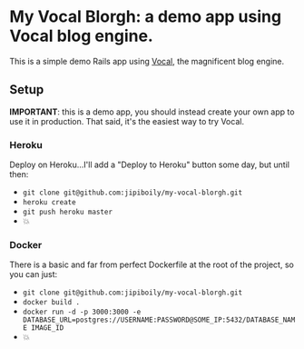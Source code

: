 # My Vocal Blorgh: a demo app using Vocal blog engine.

This is a simple demo Rails app using [Vocal](https://github.com/jipiboily/vocal), the magnificent blog engine.

## Setup

**IMPORTANT**: this is a demo app, you should instead create your own app to use it in production. That said, it's the easiest way to try Vocal.

### Heroku

Deploy on Heroku...I'll add a "Deploy to Heroku" button some day, but until then:
- `git clone git@github.com:jipiboily/my-vocal-blorgh.git`
- `heroku create`
- `git push heroku master`
- :boom:

### Docker

There is a basic and far from perfect Dockerfile at the root of the project, so you can just:
- `git clone git@github.com:jipiboily/my-vocal-blorgh.git`
- `docker build .`
- `docker run -d -p 3000:3000 -e DATABASE_URL=postgres://USERNAME:PASSWORD@SOME_IP:5432/DATABASE_NAME IMAGE_ID`
- :boom:
